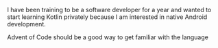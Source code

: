 I have been training to be a software developer for a year and wanted to start learning Kotlin privately because I am interested in native Android development.

Advent of Code should be a good way to get familiar with the language
